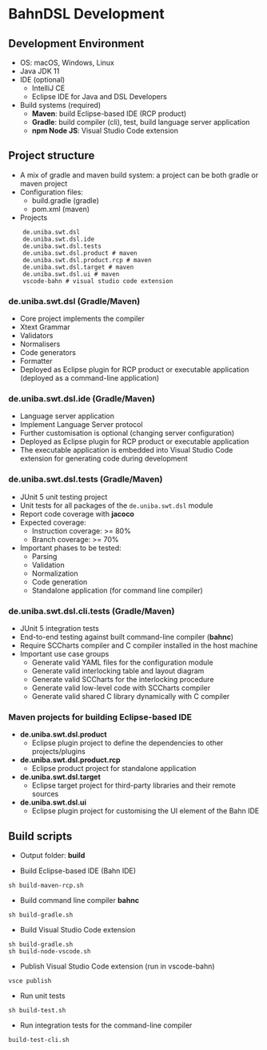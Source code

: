 # BahnDSL Development

## Development Environment
- OS: macOS, Windows, Linux
- Java JDK 11
- IDE (optional)
    - IntelliJ CE
    - Eclipse IDE for Java and DSL Developers
- Build systems (required)
    - **Maven**: build Eclipse-based IDE (RCP product)
    - **Gradle**: build compiler (cli), test, build language server application
    - **npm Node JS**: Visual Studio Code extension

## Project structure
- A mix of gradle and maven build system: a project can be both gradle or maven project
- Configuration files:
    - build.gradle (gradle)
    - pom.xml (maven)
- Projects
```
    de.uniba.swt.dsl
    de.uniba.swt.dsl.ide
    de.uniba.swt.dsl.tests 
    de.uniba.swt.dsl.product # maven
    de.uniba.swt.dsl.product.rcp # maven
    de.uniba.swt.dsl.target # maven
    de.uniba.swt.dsl.ui # maven
    vscode-bahn # visual studio code extension
```

### de.uniba.swt.dsl (Gradle/Maven)
- Core project implements the compiler
- Xtext Grammar
- Validators
- Normalisers
- Code generators
- Formatter
- Deployed as Eclipse plugin for RCP product or executable application (deployed as a command-line application)

### de.uniba.swt.dsl.ide (Gradle/Maven)
- Language server application
- Implement Language Server protocol
- Further customisation is optional (changing server configuration)
- Deployed as Eclipse plugin for RCP product or executable application
- The executable application is embedded into Visual Studio Code extension for generating code during development

### de.uniba.swt.dsl.tests (Gradle/Maven)
- JUnit 5 unit testing project
- Unit tests for all packages of the `de.uniba.swt.dsl` module
- Report code coverage with **jacoco**
- Expected coverage:
    - Instruction coverage: >= 80%
    - Branch coverage: >= 70%
- Important phases to be tested:
    - Parsing
    - Validation
    - Normalization
    - Code generation
    - Standalone application (for command line compiler)

### de.uniba.swt.dsl.cli.tests (Gradle/Maven)
- JUnit 5 integration tests
- End-to-end testing against built command-line compiler (**bahnc**)
- Require SCCharts compiler and C compiler installed in the host machine
- Important use case groups
    - Generate valid YAML files for the configuration module
    - Generate valid interlocking table and layout diagram
    - Generate valid SCCharts for the interlocking procedure
    - Generate valid low-level code with SCCharts compiler
    - Generate valid shared C library dynamically with C compiler

### Maven projects for building Eclipse-based IDE
- **de.uniba.swt.dsl.product**
    - Eclipse plugin project to define the dependencies to other projects/plugins
- **de.uniba.swt.dsl.product.rcp**
    - Eclipse product project for standalone application
- **de.uniba.swt.dsl.target**
    - Eclipse target project for third-party libraries and their remote sources
- **de.uniba.swt.dsl.ui**
    - Eclipse plugin project for customising the UI element of the Bahn IDE

## Build scripts

- Output folder: **build**

- Build Eclipse-based IDE (Bahn IDE)
```
sh build-maven-rcp.sh
```

- Build command line compiler **bahnc**
```
sh build-gradle.sh
```

- Build Visual Studio Code extension
```
sh build-gradle.sh
sh build-node-vscode.sh
```

- Publish Visual Studio Code extension (run in vscode-bahn)
```
vsce publish
```

- Run unit tests
```
sh build-test.sh
```

- Run integration tests for the command-line compiler
```
build-test-cli.sh
```